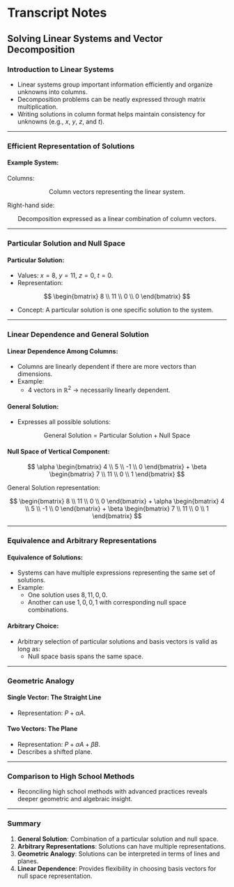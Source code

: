 # Transcript Notes

## Solving Linear Systems and Vector Decomposition

### Introduction to Linear Systems
- Linear systems group important information efficiently and organize unknowns into columns.
- Decomposition problems can be neatly expressed through matrix multiplication.
- Writing solutions in column format helps maintain consistency for unknowns (e.g., $x$, $y$, $z$, and $t$).

---

### Efficient Representation of Solutions
#### Example System:
Columns:

$$
\text{Column vectors representing the linear system.}
$$

Right-hand side:

$$
\text{Decomposition expressed as a linear combination of column vectors.}
$$

---

### Particular Solution and Null Space
#### Particular Solution:
- Values: $x = 8$, $y = 11$, $z = 0$, $t = 0$.
- Representation:

$$
\begin{bmatrix}
8 \\
11 \\
0 \\
0
\end{bmatrix}
$$

- Concept: A particular solution is one specific solution to the system.

---

### Linear Dependence and General Solution
#### Linear Dependence Among Columns:
- Columns are linearly dependent if there are more vectors than dimensions.
- Example:
  - 4 vectors in $\mathbb{R}^2$ → necessarily linearly dependent.

#### General Solution:
- Expresses all possible solutions:
  
$$
\text{General Solution} = \text{Particular Solution} + \text{Null Space}
$$

#### Null Space of Vertical Component:

$$
\alpha \begin{bmatrix} 4 \\ 5 \\ -1 \\ 0 \end{bmatrix} +
\beta \begin{bmatrix} 7 \\ 11 \\ 0 \\ 1 \end{bmatrix}
$$

General Solution representation:

$$
\begin{bmatrix}
8 \\
11 \\
0 \\
0
\end{bmatrix}
+ 
\alpha 
\begin{bmatrix}
4 \\
5 \\
-1 \\
0
\end{bmatrix}
+ 
\beta 
\begin{bmatrix}
7 \\
11 \\
0 \\
1
\end{bmatrix}
$$

---

### Equivalence and Arbitrary Representations
#### Equivalence of Solutions:
- Systems can have multiple expressions representing the same set of solutions.
- Example:
  - One solution uses $8, 11, 0, 0$.
  - Another can use $1, 0, 0, 1$ with corresponding null space combinations.

#### Arbitrary Choice:
- Arbitrary selection of particular solutions and basis vectors is valid as long as:
  - Null space basis spans the same space.

---

### Geometric Analogy
#### Single Vector: The Straight Line
- Representation: $P + \alpha A$.

#### Two Vectors: The Plane
- Representation: $P + \alpha A + \beta B$.
- Describes a shifted plane.

---

### Comparison to High School Methods
- Reconciling high school methods with advanced practices reveals deeper geometric and algebraic insight.

---

### Summary
1. **General Solution**: Combination of a particular solution and null space.
2. **Arbitrary Representations**: Solutions can have multiple representations.
3. **Geometric Analogy**: Solutions can be interpreted in terms of lines and planes.
4. **Linear Dependence**: Provides flexibility in choosing basis vectors for null space representation.